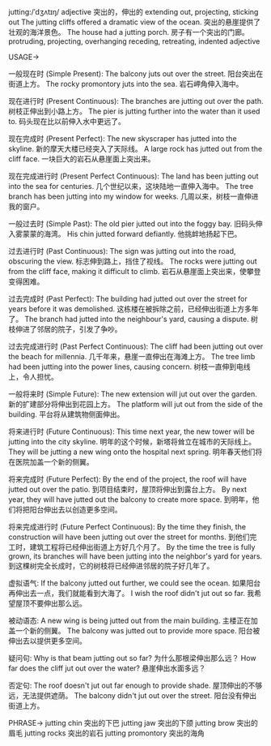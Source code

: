 jutting:/ˈdʒʌtɪŋ/
adjective
突出的，伸出的
extending out, projecting, sticking out
The jutting cliffs offered a dramatic view of the ocean. 突出的悬崖提供了壮观的海洋景色。
The house had a jutting porch. 房子有一个突出的门廊。
protruding, projecting, overhanging
receding, retreating, indented
adjective


USAGE->

一般现在时 (Simple Present):
The balcony juts out over the street.  阳台突出在街道上方。
The rocky promontory juts into the sea.  岩石岬角伸入海中。


现在进行时 (Present Continuous):
The branches are jutting out over the path.  树枝正伸出到小路上方。
The pier is jutting further into the water than it used to.  码头现在比以前伸入水中更远了。


现在完成时 (Present Perfect):
The new skyscraper has jutted into the skyline.  新的摩天大楼已经突入了天际线。
A large rock has jutted out from the cliff face. 一块巨大的岩石从悬崖面上突出来。


现在完成进行时 (Present Perfect Continuous):
The land has been jutting out into the sea for centuries.  几个世纪以来，这块陆地一直伸入海中。
The tree branch has been jutting into my window for weeks.  几周以来，树枝一直伸进我的窗户。


一般过去时 (Simple Past):
The old pier jutted out into the foggy bay.  旧码头伸入雾蒙蒙的海湾。
His chin jutted forward defiantly.  他挑衅地扬起下巴。


过去进行时 (Past Continuous):
The sign was jutting out into the road, obscuring the view.  标志伸到路上，挡住了视线。
The rocks were jutting out from the cliff face, making it difficult to climb.  岩石从悬崖面上突出来，使攀登变得困难。


过去完成时 (Past Perfect):
The building had jutted out over the street for years before it was demolished.  这栋楼在被拆除之前，已经伸出街道上方多年了。
The branch had jutted into the neighbour's yard, causing a dispute.  树枝伸进了邻居的院子，引发了争吵。


过去完成进行时 (Past Perfect Continuous):
The cliff had been jutting out over the beach for millennia.  几千年来，悬崖一直伸出在海滩上方。
The tree limb had been jutting into the power lines, causing concern. 树枝一直伸到电线上，令人担忧。


一般将来时 (Simple Future):
The new extension will jut out over the garden.  新的扩建部分将伸出到花园上方。
The platform will jut out from the side of the building. 平台将从建筑物侧面伸出。


将来进行时 (Future Continuous):
This time next year, the new tower will be jutting into the city skyline.  明年的这个时候，新塔将耸立在城市的天际线上。
They will be jutting a new wing onto the hospital next spring.  明年春天他们将在医院加盖一个新的侧翼。


将来完成时 (Future Perfect):
By the end of the project, the roof will have jutted out over the patio.  到项目结束时，屋顶将伸出到露台上方。
By next year, they will have jutted out the balcony to create more space. 到明年，他们将把阳台伸出去以创造更多空间。


将来完成进行时 (Future Perfect Continuous):
By the time they finish, the construction will have been jutting out over the street for months.  到他们完工时，建筑工程将已经伸出街道上方好几个月了。
By the time the tree is fully grown, its branches will have been jutting into the neighbor's yard for years.  到这棵树完全长成时，它的树枝将已经伸进邻居的院子好几年了。


虚拟语气:
If the balcony jutted out further, we could see the ocean.  如果阳台再伸出去一点，我们就能看到大海了。
I wish the roof didn't jut out so far. 我希望屋顶不要伸出那么远。

被动语态:
A new wing is being jutted out from the main building.  主楼正在加盖一个新的侧翼。
The balcony was jutted out to provide more space.  阳台被伸出去以提供更多空间。

疑问句:
Why is that beam jutting out so far?  为什么那根梁伸出那么远？
How far does the cliff jut out over the water?  悬崖伸出水面多远？

否定句:
The roof doesn't jut out far enough to provide shade.  屋顶伸出的不够远，无法提供遮荫。
The balcony didn't jut out over the street.  阳台没有伸出街道上方。


PHRASE->
jutting chin 突出的下巴
jutting jaw  突出的下颌
jutting brow  突出的眉毛
jutting rocks  突出的岩石
jutting promontory 突出的海角
